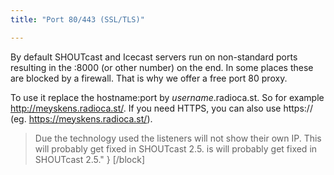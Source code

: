 ```yaml
---
title: "Port 80/443 (SSL/TLS)"

---
```

By default SHOUTcast and Icecast servers run on non-standard ports resulting in the :8000 (or other number) on the end. In some places these are blocked by a firewall. That is why we offer a free port 80 proxy.

To use it replace the hostname:port by *username*.radioca.st. So for example http://meyskens.radioca.st/.
If you need HTTPS, you can also use https:// (eg. https://meyskens.radioca.st/).


> Due the technology used the listeners will not show their own IP. This will probably get fixed in SHOUTcast 2.5.
is will probably get fixed in SHOUTcast 2.5."
}
[/block]
